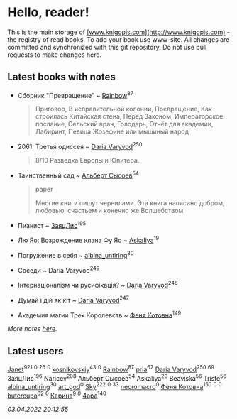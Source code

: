 # Hello, reader!
This is the main storage of [www.knigopis.com](http://www.knigopis.com) - the registry of read books.
To add your book use www-site. All changes are committed and synchronized with this git repository.
Do not use pull requests to make changes here.


## Latest books with notes
* Сборник "Превращение" ~ [Rainbow](users/109/109787328219839805802-google)<sup>87</sup>
    > Приговор, В исправительной колонии, Превращение, Как строилась Китайская стена, Перед Законом, Императорское послание, Сельский врач, Голодарь, Отчёт для академии, Лабиринт, Певица Жозефине или мышиный народ

* 2061: Третья одиссея ~ [Daria Varyvod](users/829/829893410524253-facebook)<sup>250</sup>
    > 8/10 Разведка Европы и Юпитера.

* Таинственный сад ~ [Альберт Сысоев](users/474/47446642-vkontakte)<sup>54</sup>
    > paper
    > 
    > Многие книги пишут чернилами. Эта книга написано добром, любовью, счастьем и конечно же Волшебством.

* Пианист ~ [ЗаяцЛис](users/112/112388384595246311466-google)<sup>195</sup>

* Лю Яо: Возрождение клана Фу Яо ~ [Askaliya](users/326/326783541-vkontakte)<sup>19</sup>

* Погружение в себя ~ [albina_untiring](users/257/2579695-vkontakte)<sup>30</sup>

* Соседи ~ [Daria Varyvod](users/829/829893410524253-facebook)<sup>249</sup>

* Інтернаціоналізм чи русифікація? ~ [Daria Varyvod](users/829/829893410524253-facebook)<sup>248</sup>

* Думай і дій як кіт ~ [Daria Varyvod](users/829/829893410524253-facebook)<sup>247</sup>

* Академия магии Трех Королевств ~ [Феня Котовна](users/109/109746193906459706720-google)<sup>149</sup>


_More notes [here](latest_books_with_notes.md)._


## Latest users
[Janet](users/108/108113656204404967440-google)<sup>921</sup> 
[](users/115/115201744643341348863-google)<sup>0</sup> 
[](users/864/86487125-vkontakte)<sup>26</sup> 
[](users/105/105803270930838059244-google)<sup>0</sup> 
[kosnikovskiy](users/118/118261627879855357372-google)<sup>43</sup> 
[](users/106/106097346551562439722-google)<sup>0</sup> 
[Rainbow](users/109/109787328219839805802-google)<sup>87</sup> 
[pria](users/128/128917939-vkontakte)<sup>62</sup> 
[Daria Varyvod](users/829/829893410524253-facebook)<sup>250</sup> 
[](users/153/1537586159620888-facebook)<sup>69</sup> 
[ЗаяцЛис](users/112/112388384595246311466-google)<sup>196</sup> 
[Naricev](users/107/107090515204537133928-google)<sup>208</sup> 
[Альберт Сысоев](users/474/47446642-vkontakte)<sup>54</sup> 
[Askaliya](users/326/326783541-vkontakte)<sup>20</sup> 
[Beaviska](users/102/10202544960024508-facebook)<sup>56</sup> 
[Triste](users/517/5175580462988229760-mailru)<sup>56</sup> 
[albina_untiring](users/257/2579695-vkontakte)<sup>30</sup> 
[art_god](users/270/27076131-vkontakte)<sup>0</sup> 
[Sky](users/118/118049897850017649660-googleplus)<sup>222</sup> 
[](users/107/107964573981658495430-google)<sup>0</sup> 
[](users/118/118248226132797004598-google)<sup>33</sup> 
[necromacro](users/104/104058898569282311785-google)<sup>0</sup> 
[Феня Котовна](users/109/109746193906459706720-google)<sup>150</sup> 
[](users/651/651948011-vkontakte)<sup>0</sup> 
[](users/112/112469457440397897994-google)<sup>0</sup> 
[butercupa](users/193/193697993-vkontakte)<sup>62</sup> 
[](users/117/117917591965816894588-google)<sup>0</sup> 
[Карина](users/113/113094351246440936608-google)<sup>9</sup> 
[](users/108/108710650791518569555-google)<sup>0</sup> 
[4apa](users/117/117392596378069249667-google)<sup>140</sup> 


_03.04.2022 20:12:55_
